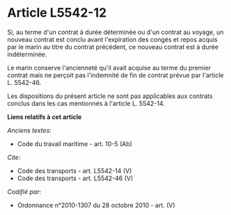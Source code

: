 # Article L5542-12

Si, au terme d'un contrat à durée déterminée ou d'un contrat au voyage, un nouveau contrat est conclu avant l'expiration des
congés et repos acquis par le marin au titre du contrat précédent, ce nouveau contrat est à durée indéterminée. 

Le marin conserve l'ancienneté qu'il avait acquise au terme du premier contrat mais ne perçoit pas l'indemnité de fin de
contrat prévue par l'article L. 5542-46. 

Les dispositions du présent article ne sont pas applicables aux contrats conclus dans les cas mentionnés à l'article L.
5542-14.

**Liens relatifs à cet article**

_Anciens textes_:

  - Code du travail maritime - art. 10-5 (Ab)

_Cite_:

  - Code des transports - art. L5542-14 (V)
  - Code des transports - art. L5542-46 (V)

_Codifié par_:

  - Ordonnance n°2010-1307 du 28 octobre 2010 - art. (V)
